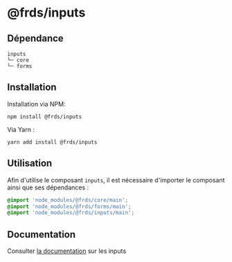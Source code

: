 # @frds/inputs

## Dépendance
```shell
inputs
└─ core
└─ forms
```

## Installation
Installation via NPM:
```
npm install @frds/inputs
```
Via Yarn :
```
yarn add install @frds/inputs
```

## Utilisation
Afin d'utilise le composant `inputs`, il est nécessaire d'importer le composant ainsi que ses dépendances :
```scss
@import 'node_modules/@frds/core/main';
@import 'node_modules/@frds/forms/main';
@import 'node_modules/@frds/inputs/main';
```

## Documentation

Consulter [la documentation](#) sur les inputs

